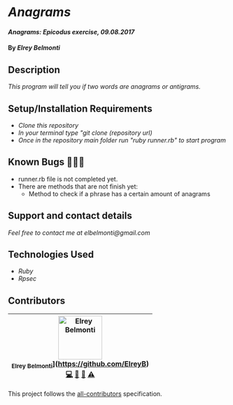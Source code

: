 # _Anagrams_

#### _Anagrams: Epicodus exercise, 09.08.2017_

#### By _**Elrey Belmonti**_

## Description

_This program will tell you if two words are anagrams or antigrams._

## Setup/Installation Requirements

* _Clone this repository_
* _In your terminal type "git clone (repository url)_
* _Once in the repository main folder run "ruby runner.rb" to start program_

## Known Bugs 🐛🐛🐛

* runner.rb file is not completed yet.
* There are methods that are not finish yet:
  * Method to check if a phrase has a certain amount of anagrams

## Support and contact details

_Feel free to contact me at elbelmonti@gmail.com_

## Technologies Used

* _Ruby_
* _Rpsec_

## Contributors

<!-- Contributors START
Elrey_Belmonti ElreyB https://github.com/ElreyB code doc bug tests
Contributors END -->
<!-- Contributors table START -->
| <img src="https://avatars.githubusercontent.com/ElreyB?s=100" width="100" alt="Elrey Belmonti" /><br /><sub>Elrey Belmonti</sub>](https://github.com/ElreyB)<br />[💻](https://github.com/ElreyB/anagrams/commits?author=ElreyB) [📖](https://github.com/ElreyB/anagrams/commits?author=ElreyB) [🐛](https://github.com/ElreyB/anagrams/issues?q=author%3AElreyB) [⚠️](https://github.com/ElreyB/anagrams/commits?author=ElreyB) |
| :---: |
<!-- Contributors table END -->
This project follows the [all-contributors](https://github.com/kentcdodds/all-contributors) specification.
